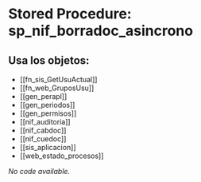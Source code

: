# Stored Procedure: sp_nif_borradoc_asincrono

## Usa los objetos:
- [[fn_sis_GetUsuActual]]
- [[fn_web_GruposUsu]]
- [[gen_perapl]]
- [[gen_periodos]]
- [[gen_permisos]]
- [[nif_auditoria]]
- [[nif_cabdoc]]
- [[nif_cuedoc]]
- [[sis_aplicacion]]
- [[web_estado_procesos]]

*No code available.*
